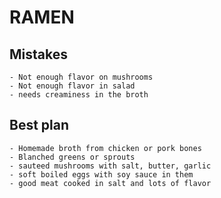 # RAMEN

## Mistakes

    - Not enough flavor on mushrooms
    - Not enough flavor in salad
    - needs creaminess in the broth

## Best plan

    - Homemade broth from chicken or pork bones
    - Blanched greens or sprouts
    - sauteed mushrooms with salt, butter, garlic
    - soft boiled eggs with soy sauce in them
    - good meat cooked in salt and lots of flavor
